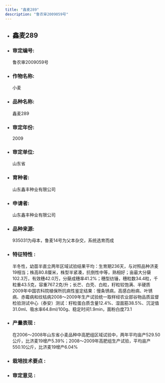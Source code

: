 ```yaml
---
title: "鑫麦289"
description: "鲁农审2009059号"
---
```

* ## 鑫麦289
* ###  审定编号:  
   鲁农审2009059号

*  ### 作物名称:  
   小麦

*   ###  品种名称: 
    鑫麦289

*   ### 审定年份: 
    2009

*   ### 审定单位:  
    山东省

*   ### 育种者:  
    山东鑫丰种业有限公司

*   ### 申请者:  
    山东鑫丰种业有限公司

*   ### 品种来源:  
    935031为母本，鲁麦14号为父本杂交，系统选育而成

*   ### 特征特性 : 
    半冬性，幼苗半直立两年区域试验结果平均：生育期236天，与对照品种济麦19相当；株高80.8厘米，株型半紧凑，抗倒性中等，熟相好；亩最大分蘖102.3万，有效穗42.0万，分蘖成穗率41.2%；穗型纺锤，穗粒数34.4粒，千粒重43.5克，容重767.2克/升；长芒、白壳、白粒，籽粒较饱满、半硬质2009年中国农科院植保所抗病性鉴定结果：慢条锈病，高感白粉病、叶锈病、赤霉病和纹枯病2008～2009年生产试验统一取样经农业部谷物品质监督检验测试中心（泰安）测试：籽粒蛋白质含量12.4%、湿面筋38.5%、沉淀值31.0ml、吸水率64.8ml/100g、稳定时间1.9min，面粉白度73.1

*   ### 产量表现 : 
     在2006～2008年山东省小麦品种中高肥组区域试验中，两年平均亩产529.50公斤，比济麦19增产5.39%；2008～2009年高肥组生产试验，平均亩产550.10公斤，比济麦19增产6.04%

*   ### 栽培技术要点 : 
    

*   ### 审定意见 : 
    
